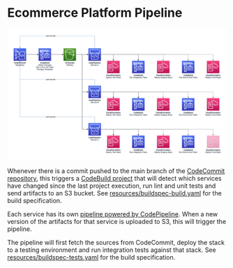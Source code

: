 Ecommerce Platform Pipeline
===========================

![Architecture diagram for the pipeline](images/pipeline.png)

Whenever there is a commit pushed to the main branch of the [CodeCommit repository](https://aws.amazon.com/codecommit/), this triggers a [CodeBuild project](https://aws.amazon.com/codebuild/) that will detect which services have changed since the last project execution, run lint and unit tests and send artifacts to an S3 bucket. See [resources/buildspec-build.yaml](resources/buildspec-build.yaml) for the build specification.

Each service has its own [pipeline powered by CodePipeline](https://aws.amazon.com/codepipeline/). When a new version of the artifacts for that service is uploaded to S3, this will trigger the pipeline.

The pipeline will first fetch the sources from CodeCommit, deploy the stack to a testing environment and run integration tests against that stack. See [resources/buildspec-tests.yaml](resources/buildspec-tests.yaml) for the build specification.